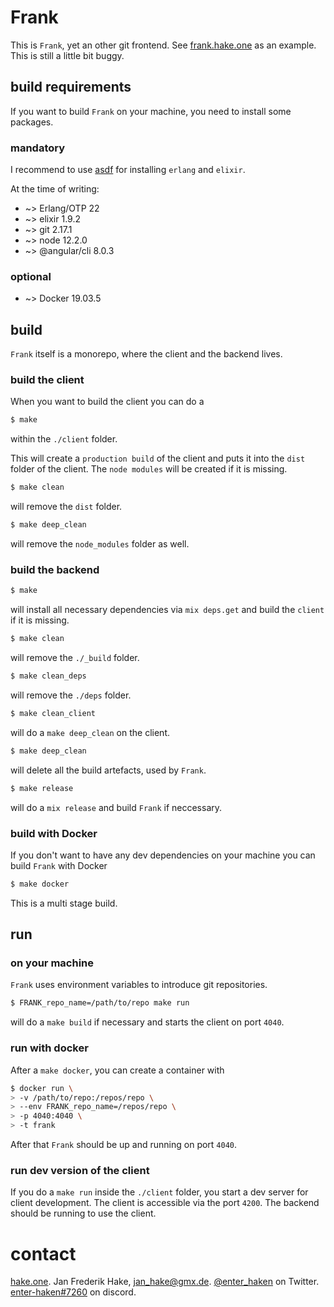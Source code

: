 # Frank

This is `Frank`, yet an other git frontend.
See [frank.hake.one][1] as an example.
This is still a little bit buggy.

## build requirements

If you want to build `Frank` on your machine, you need to install some packages.

### mandatory

I recommend to use [asdf][2] for installing `erlang` and `elixir`.

At the time of writing:

* ~> Erlang/OTP 22
* ~> elixir 1.9.2
* ~> git 2.17.1
* ~> node 12.2.0
* ~> @angular/cli 8.0.3

### optional

* ~> Docker 19.03.5

## build

`Frank` itself is a monorepo, where the client and the backend lives.

### build the client

When you want to build the client you can do a

```bash
$ make
```

within the `./client` folder.

This will create a `production build` of the client and puts it into the `dist` folder of the client.
The `node modules` will be created if it is missing.

```bash
$ make clean
```

will remove the `dist` folder.

```bash
$ make deep_clean
```

will remove the `node_modules` folder as well.

### build the backend

```bash
$ make
```

will install all necessary dependencies via `mix deps.get` and build the `client` if it is missing.

```bash
$ make clean
```

will remove the `./_build` folder.

```bash
$ make clean_deps
```

will remove the `./deps` folder.

```bash
$ make clean_client 
```

will do a `make deep_clean` on the client.

```bash
$ make deep_clean 
```

will delete all the build artefacts, used by `Frank`.

```bash
$ make release 
```

will do a `mix release` and build `Frank` if neccessary.

### build with Docker

If you don't want to have any dev dependencies on your machine you can build `Frank` with Docker

```bash
$ make docker 
```

This is a multi stage build.

## run 

### on your machine

`Frank` uses environment variables to introduce git repositories.

```bash
$ FRANK_repo_name=/path/to/repo make run 
```

will do a `make build` if necessary and starts the client on port `4040`.

### run with docker

After a `make docker`, you can create a container with

```bash
$ docker run \
> -v /path/to/repo:/repos/repo \
> --env FRANK_repo_name=/repos/repo \
> -p 4040:4040 \
> -t frank
```

After that `Frank` should be up and running on port `4040`.

### run dev version of the client

If you do a `make run` inside the `./client` folder, you start a dev server for client development.
The client is accessible via the port `4200`. 
The backend should be running to use the client.

# contact

[hake.one](https://hake.one). Jan Frederik Hake, <jan_hake@gmx.de>. [@enter_haken](https://twitter.com/enter_haken) on Twitter. [enter-haken#7260](https://discord.com) on discord.

[1]: https://frank.hake.one
[2]: https://asdf-vm.com/#/core-manage-asdf-vm
